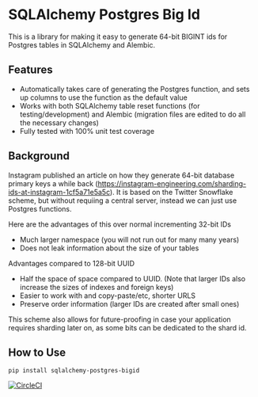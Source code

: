 # SQLAlchemy Postgres Big Id

This is a library for making it easy to generate 64-bit BIGINT ids for Postgres tables in SQLAlchemy and Alembic.

## Features
- Automatically takes care of generating the Postgres function, and sets up columns to use the function as the default value
- Works with both SQLAlchemy table reset functions (for testing/development) and Alembic (migration files are edited to do all the necessary changes)
- Fully tested with 100% unit test coverage

## Background
Instagram published an article on how they generate 64-bit database primary keys a while back (https://instagram-engineering.com/sharding-ids-at-instagram-1cf5a71e5a5c). It is based on the Twitter Snowflake scheme, but without requiing a central server, instead we can just use Postgres functions.

Here are the advantages of this over normal incrementing 32-bit IDs
- Much larger namespace (you will not run out for many many years)
- Does not leak information about the size of your tables

Advantages compared to 128-bit UUID
- Half the space of space compared to UUID. (Note that larger IDs also increase the sizes of indexes and foreign keys)
- Easier to work with and copy-paste/etc, shorter URLS
- Preserve order information (larger IDs are created after small ones)

This scheme also allows for future-proofing in case your application requires sharding later on, as some bits can be dedicated to the shard id.

## How to Use
```
pip install sqlalchemy-postgres-bigid
```

[![CircleCI](https://circleci.com/gh/alvinchow86/sqlalchemy-postgres-bigid.svg?style=svg)](https://circleci.com/gh/alvinchow86/sqlalchemy-postgres-bigid)
